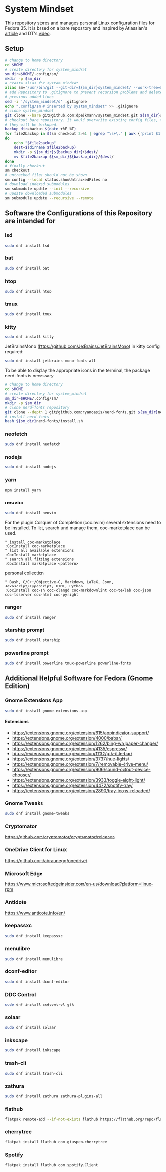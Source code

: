 # System Mindset

This repository stores and manages personal Linux configuration files for Fedora 35. It is based on a bare repository and inspired by Atlassian's [article](https://www.atlassian.com/git/tutorials/dotfiles) and DT's [video](https://www.youtube.com/watch?v=tBoLDpTWVOM).

## Setup

```bash
# change to home directory
cd $HOME
# create directory for system_mindset
sm_dir=$HOME/.config/sm/
mkdir -p $sm_dir
# create alias for system mindset
alias sm='/usr/bin/git --git-dir=${sm_dir}system_mindset/ --work-tree=$HOME'
# add Repository to .gitignore to prevent recursion problems and delete 
# previous added lines
sed -i '/system_mindset/d' .gitignore
echo ".config/sm # inserted by system_mindset" >> .gitignore
# clone system_mindset
git clone --bare git@github.com:dpelkmann/system_mindset.git ${sm_dir}system_mindset
# checkout bare repository. It would overwrite existing config files, therefore
# they will be backuped.
backup_dir=backup_$(date +%F_%T)
for file2backup in $(sm checkout 2>&1 | egrep "\s+\." | awk {'print $1'})
do
    echo "$file2backup"
    dest=$(dirname $file2backup)
    mkdir -p ${sm_dir}${backup_dir}/$dest/
    mv $file2backup ${sm_dir}${backup_dir}/$dest/
done
# finally checkout
sm checkout
# untracked files should not be shown
sm config --local status.showUntrackedFiles no
# download indexed submodules
sm submodule update --init --recursive
# update downloaded submodules
sm submodule update --recursive --remote
```
## Software the Configurations of this Repository are intended for

### lsd

```bash
sudo dnf install lsd
```

### bat

```bash
sudo dnf install bat
```

### htop

```bash
sudo dnf install htop
```

### tmux

```bash
sudo dnf install tmux
```

### kitty

```bash
sudo dnf install kitty
```

JetBrainsMono (https://github.com/JetBrains/JetBrainsMono) in kitty config required:

```bash
sudo dnf install jetbrains-mono-fonts-all
```

To be able to display the appropriate icons in the terminal, the package nerd-fonts is necessary.

```bash
# change to home directory
cd $HOME
# create directory for system_mindset
sm_dir=$HOME/.config/sm/
mkdir -p $sm_dir
# clone nerd-fonts repository
git clone --depth 1 git@github.com:ryanoasis/nerd-fonts.git ${sm_dir}nerd-fonts/
# install nerd-fonts
bash ${sm_dir}nerd-fonts/install.sh
```

### neofetch

```bash
sudo dnf install neofetch
```

### nodejs

```bash
sudo dnf install nodejs
```

### yarn

```bash
npm install yarn
```

### neovim

```bash
sudo dnf install neovim
```

For the plugin Conquer of Completion (coc.nvim) several extensions need to be installed. To list, search und manage them, coc-marketplace can be used.

```vim
" install coc-marketplace
:CocInstall coc-marketplace
" list all available extensions
:CocInstall marketplace
" search all fitting extensions
:CocInstall marketplace <pattern>
```

personal collection

```vim
" Bash, C/C++/Objective-C, Markdown, LaTeX, Json, Javascript/Typescript, HTML, Python
:CocInstall coc-sh coc-clangd coc-markdownlint coc-texlab coc-json coc-tsserver coc-html coc-pyright
```

### ranger

```bash
sudo dnf install ranger
```

### starship prompt

```bash
sudo dnf install starship
```

### powerline prompt

```bash
sudo dnf install powerline tmux-powerline powerline-fonts
```

## Additional Helpful Software for Fedora (Gnome Edition)

### Gnome Extensions App

```bash
sudo dnf install gnome-extensions-app
```

#### Extensions

* https://extensions.gnome.org/extension/615/appindicator-support/
* https://extensions.gnome.org/extension/4000/babar/
* https://extensions.gnome.org/extension/1262/bing-wallpaper-changer/
* https://extensions.gnome.org/extension/4135/espresso/
* https://extensions.gnome.org/extension/1732/gtk-title-bar/
* https://extensions.gnome.org/extension/3737/hue-lights/
* https://extensions.gnome.org/extension/7/removable-drive-menu/
* https://extensions.gnome.org/extension/906/sound-output-device-chooser/
* https://extensions.gnome.org/extension/3933/toggle-night-light/
* https://extensions.gnome.org/extension/4472/spotify-tray/
* https://extensions.gnome.org/extension/2890/tray-icons-reloaded/

### Gnome Tweaks

```bash
sudo dnf install gnome-tweaks
```

### Cryptomator

https://github.com/cryptomator/cryptomator/releases

### OneDrive Client for Linux

https://github.com/abraunegg/onedrive/

### Microsoft Edge

https://www.microsoftedgeinsider.com/en-us/download?platform=linux-rpm

### Antidote

https://www.antidote.info/en/

### keepassxc

```bash
sudo dnf install keepassxc
```

### menulibre

```bash
sudo dnf install menulibre
```

### dconf-editor

```bash
sudo dnf install dconf-editor
```

### DDC Control
```bash
sudo dnf install ccdcontrol-gtk
```

### solaar

```bash
sudo dnf install solaar
```

### inkscape

```bash
sudo dnf install inkscape
```

### trash-cli

```bash
sudo dnf install trash-cli
```

### zathura

```bash
sudo dnf install zathura zathura-plugins-all 
```

### flathub

```bash
flatpak remote-add --if-not-exists flathub https://flathub.org/repo/flathub.flatpakrepo
```

### cherrytree

```bash
flatpak install flathub com.giuspen.cherrytree
```

### Spotify

```bash
flatpak install flathub com.spotify.Client
```
